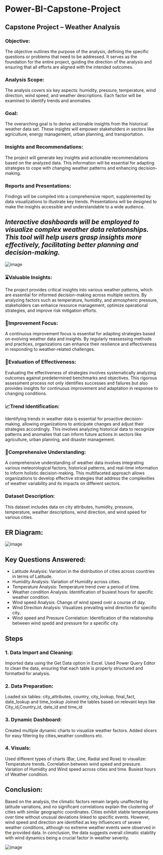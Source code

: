 # Power-BI-Capstone-Project

## Capstone Project – Weather Analysis

### Objective: 
The objective outlines the purpose of the analysis, defining the specific questions or problems that need to be addressed. It serves as the foundation for the entire project, guiding the direction of the analysis and ensuring that all efforts are aligned with the intended outcomes.

### Analysis Scope:
The analysis covers six key aspects: humidity, pressure, temperature, wind direction, wind speed, and weather descriptions. Each factor will be examined to identify trends and anomalies.

### Goal:
The overarching goal is to derive actionable insights from the historical weather data set. These insights will empower stakeholders in sectors like agriculture, energy management, urban planning, and transportation.

### Insights and Recommendations:
The project will generate key insights and actionable recommendations based on the analyzed data. This information will be essential for adapting strategies to cope with changing weather patterns and enhancing decision-making.

### Reports and Presentations:
Findings will be compiled into a comprehensive report, supplemented by data visualizations to illustrate key trends. Presentations will be designed to make the insights accessible and understandable to a wide audience.

## _Interactive dashboards will be employed to visualize complex weather data relationships. This tool will help users grasp insights more effectively, facilitating better planning and decision-making._

![image](https://github.com/user-attachments/assets/e1e00322-cbeb-4b1f-973f-adb652efc151)

### ⌛Valuable Insights:
The project provides critical insights into various weather patterns, which are essential for informed decision-making across multiple sectors. By analyzing factors such as temperature, humidity, and atmospheric pressure, stakeholders can enhance resource management, optimize operational strategies, and improve risk mitigation efforts.

### 🎯Improvement Focus:
A continuous improvement focus is essential for adapting strategies based on evolving weather data and insights. By regularly reassessing methods and practices, organizations can enhance their resilience and effectiveness in responding to weather-related challenges.

### 📍Evaluation of Effectiveness:
Evaluating the effectiveness of strategies involves systematically analyzing outcomes against predetermined benchmarks and objectives. This rigorous assessment process not only identifies successes and failures but also provides insights for continuous improvement and adaptation in response to changing conditions.

### 📈Trend Identification:
Identifying trends in weather data is essential for proactive decision-making, allowing organizations to anticipate changes and adjust their strategies accordingly. This involves analyzing historical data to recognize patterns and anomalies that can inform future actions in sectors like agriculture, urban planning, and disaster management.

### 📑Comprehensive Understanding:
A comprehensive understanding of weather data involves integrating various meteorological factors, historical patterns, and real-time information to inform holistic decision-making. This multifaceted approach allows organizations to develop effective strategies that address the complexities of weather variability and its impacts on different sectors.

### Dataset Description:
This dataset includes data on city attributes, humidity, pressure, temperature, weather descriptions, wind direction, and wind speed for various cities.

## ER Diagram:
![image](https://github.com/user-attachments/assets/3867ae6b-3940-48f0-a2e1-a23a2427db56)

## Key Questions Answered:
- Latitude Analysis: Variation in the distribution of cities across countries in terms of Latitude.
- Humidity Analysis: Variation of Humidity across cities.
- Temperature Analysis: Temperature trend over a period of time.
- Weather condition Analysis: Identification of busiest hours for specific weather condition.
- Wind speed Analysis: Change of wind speed over a course of day.
- Wind Direction Analysis: Visualizes prevailing wind direction for specific city.
- Wind speed and Pressure Correlation: Identification of the relationship between wind spedd and pressure for a specific city.

## Steps
### 1. Data Import and Cleaning:
Imported data using the Get Data option in Excel.
Used Power Query Editor to clean the data, ensuring that each table is properly structured and formatted for analysis.

### 2. Data Preparation:
Loaded six tables: city_attributes, country, city_lookup, final_fact, date_lookup and time_lookup
Joined the tables based on relevant keys like City_id,Country_id, date_id and time_id

### 3. Dynamic Dashboard:
Created multiple dynamic charts to visualize weather factors.
Added slicers for easy filtering by cities,weather conditons etc.

### 4. Visuals:
Used different types of charts (Bar, Line, Radial and Rose) to visualize:
Temperature trends.
Correlation between wind speed and pressure.
Variation of Humidity and Wind speed across cities and time.
Busiest hours of Weather condition.

## Conclusion:
Based on the analysis, the climatic factors remain largely unaffected by latitude variations, and no significant correlations explain the clustering of cities with similar geographic coordinates. Cities exhibit stable temperatures over time without unusual deviations linked to specific events. However, wind speed and direction are identified as key influencers of severe weather conditions, although no extreme weather events were observed in the provided data. In conclusion, the data suggests overall climatic stability with wind dynamics being a crucial factor in weather severity.


![image](https://github.com/user-attachments/assets/d5408bce-e8fb-4d37-a0d8-67cdf0f66ba2)


